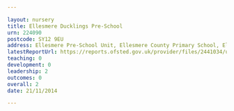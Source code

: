 ```yaml
---

layout: nursery
title: Ellesmere Ducklings Pre-School
urn: 224090
postcode: SY12 9EU
address: Ellesmere Pre-School Unit, Ellesmere County Primary School, Elson Road, Ellesmere, Shropshire, SY12 9EU
latestReportUrl: https://reports.ofsted.gov.uk/provider/files/2441034/urn/224090.pdf
teaching: 0
development: 0
leadership: 2
outcomes: 0
overall: 2
date: 21/11/2014

---
```

